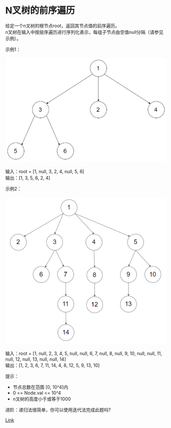 <h1>N叉树的前序遍历</h1>

给定一个n叉树的根节点root，返回其节点值的前序遍历。</br>
n叉树在输入中按层序遍历进行序列化表示，每组子节点由空值null分隔（请参见示例）。</br>

示例1：</br>
</br>![](./image/1.png)</br></br>
输入：root = [1, null, 3, 2, 4, null, 5, 6]</br>
输出：[1, 3, 5, 6, 2, 4]</br>

示例2：</br>
</br>![](./image/2.png)</br></br>
输入：root = [1, null, 2, 3, 4, 5, null, null, 6, 7, null, 8, null, 9, 10, null, null, 11, null, 12, null, 13, null, null, 14]</br>
输出：[1, 2, 3, 6, 7, 11, 14, 4, 8, 12, 5, 9, 13, 10]</br>

提示：
- 节点总数在范围 [0, 10^4]内
- 0 <= Node.val <= 10^4
- n叉树的高度小于或等于1000

进阶：递归法很简单，你可以使用迭代法完成此题吗?</br>

[Link](https://leetcode-cn.com/problems/n-ary-tree-preorder-traversal/)